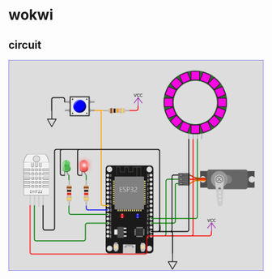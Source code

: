 # wokwi

## circuit
<img src="https://github.com/copaland/esp32_iot_mqtt/blob/main/img/iot_mqtt_data07.png" width="640px" alt="circuit"></img><br/> 
